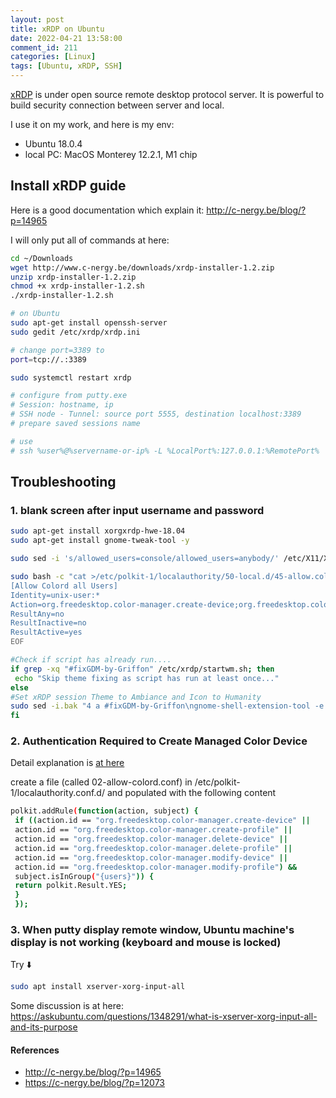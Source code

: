 ```yaml
---
layout: post
title: xRDP on Ubuntu
date: 2022-04-21 13:58:00
comment_id: 211
categories: [Linux]
tags: [Ubuntu, xRDP, SSH]
---
```


[xRDP](http://xrdp.org/) is under open source remote desktop protocol server. It is powerful to build security connection between server and local.

I use it on my work, and here is my env:
- Ubuntu 18.0.4
- local PC: MacOS Monterey 12.2.1, M1 chip

## Install xRDP guide

Here is a good documentation which explain it: <http://c-nergy.be/blog/?p=14965>

I will only put all of commands at here:

```sh
cd ~/Downloads
wget http://www.c-nergy.be/downloads/xrdp-installer-1.2.zip
unzip xrdp-installer-1.2.zip
chmod +x xrdp-installer-1.2.sh
./xrdp-installer-1.2.sh

# on Ubuntu
sudo apt-get install openssh-server
sudo gedit /etc/xrdp/xrdp.ini

# change port=3389 to
port=tcp://.:3389

sudo systemctl restart xrdp

# configure from putty.exe
# Session: hostname, ip
# SSH node - Tunnel: source port 5555, destination localhost:3389
# prepare saved sessions name

# use
# ssh %user%@%servername-or-ip% -L %LocalPort%:127.0.0.1:%RemotePort%
```

## Troubleshooting

### 1. blank screen after input username and password

```sh
sudo apt-get install xorgxrdp-hwe-18.04
sudo apt-get install gnome-tweak-tool -y

sudo sed -i 's/allowed_users=console/allowed_users=anybody/' /etc/X11/Xwrapper.config

sudo bash -c "cat >/etc/polkit-1/localauthority/50-local.d/45-allow.colord.pkla" <<EOF
[Allow Colord all Users]
Identity=unix-user:*
Action=org.freedesktop.color-manager.create-device;org.freedesktop.color-manager.create-profile;org.freedesktop.color-manager.delete-device;org.freedesktop.color-manager.delete-profile;org.freedesktop.color-manager.modify-device;org.freedesktop.color-manager.modify-profile
ResultAny=no
ResultInactive=no
ResultActive=yes
EOF

#Check if script has already run....
if grep -xq "#fixGDM-by-Griffon" /etc/xrdp/startwm.sh; then
 echo "Skip theme fixing as script has run at least once..."
else
#Set xRDP session Theme to Ambiance and Icon to Humanity
sudo sed -i.bak "4 a #fixGDM-by-Griffon\ngnome-shell-extension-tool -e ubuntu-appindicators@ubuntu.com\ngnome-shell-extension-tool -e ubuntu-dock@ubuntu.com\n\nif [ -f ~/.xrdp-fix-theme.txt ]; then\necho 'no action required'\nelse\ngsettings set org.gnome.desktop.interface gtk-theme 'Ambiance'\ngsettings set org.gnome.desktop.interface icon-theme 'Humanity'\necho 'check file for xrdp theme fix' >~/.xrdp-fix-theme.txt\nfi\n" /etc/xrdp/startwm.sh
fi
```

### 2. Authentication Required to Create Managed Color Device

Detail explanation is [at here](https://c-nergy.be/blog/?p=12073)

create a file (called 02-allow-colord.conf) in /etc/polkit-1/localauthority.conf.d/ and populated with the following content

```sh
polkit.addRule(function(action, subject) {
 if ((action.id == "org.freedesktop.color-manager.create-device" ||
 action.id == "org.freedesktop.color-manager.create-profile" ||
 action.id == "org.freedesktop.color-manager.delete-device" ||
 action.id == "org.freedesktop.color-manager.delete-profile" ||
 action.id == "org.freedesktop.color-manager.modify-device" ||
 action.id == "org.freedesktop.color-manager.modify-profile") &&
 subject.isInGroup("{users}")) {
 return polkit.Result.YES;
 }
 });
```

### 3. When putty display remote window, Ubuntu machine's display is not working (keyboard and mouse is locked)

Try ⬇️

```sh
sudo apt install xserver-xorg-input-all
```

Some discussion is at here: <https://askubuntu.com/questions/1348291/what-is-xserver-xorg-input-all-and-its-purpose>

#### References

- <http://c-nergy.be/blog/?p=14965>
- <https://c-nergy.be/blog/?p=12073>
